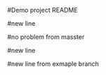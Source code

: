 #Demo project README

#new line

#no problem from masster

#new line

#new line from exmaple branch
